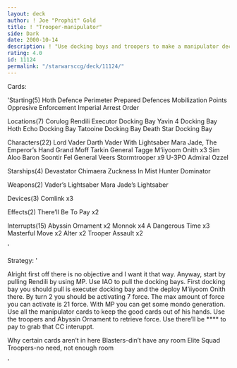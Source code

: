 ```yaml
---
layout: deck
author: ! Joe "Prophit" Gold
title: ! "Trooper-manipulator"
side: Dark
date: 2000-10-14
description: ! "Use docking bays and troopers to make a manipulator deck."
rating: 4.0
id: 11124
permalink: "/starwarsccg/deck/11124/"
---
```

Cards: 

'Starting(5)
Hoth Defence Perimeter
Prepared Defences
Mobilization Points
Oppresive Enforcement
Imperial Arrest Order

Locations(7)
Corulog
Rendili
Executor Docking Bay
Yavin 4 Docking Bay
Hoth Echo Docking Bay
Tatooine Docking Bay
Death Star Docking Bay

Characters(22)
Lord Vader
Darth Vader With Lightsaber
Mara Jade, The Emperor’s Hand
Grand Moff Tarkin
General Tagge
M’iiyoom Onith x3
Sim Aloo
Baron Soontir Fel
General Veers
Stormtrooper x9
U-3PO
Admiral Ozzel

Starships(4)
Devastator
Chimaera
Zuckness In Mist Hunter
Dominator

Weapons(2)
Vader’s Lightsaber
Mara Jade’s Lightsaber

Devices(3)
Comlink x3

Effects(2)
There’ll Be  To Pay x2

Interrupts(15)
Abyssin Ornament x2
Monnok x4
A Dangerous Time x3
Masterful Move x2
Alter x2
Trooper Assault x2




'

Strategy: '

Alright first off there is no objective and I want it that way. Anyway, start by pulling Rendili by using MP. Use IAO to pull the docking bays. First docking bay you should pull is executer docking bay and the deploy M’iiyoom Onith there. By turn 2 you should be activating 7 force. The max amount of force you can activate is 21 force. With MP you can get some mondo generation. Use all the manipulator cards to keep the good cards out of his hands. Use the troopers and Abyssin Ornament to retrieve force. Use there’ll be **** to pay to grab that CC interuppt.

Why certain cards aren’t in here
Blasters-din’t have any room
Elite Squad Troopers-no need, not enough room

'
